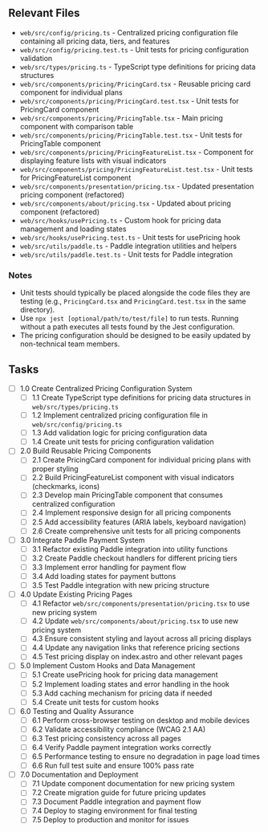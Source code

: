 ## Relevant Files

- `web/src/config/pricing.ts` - Centralized pricing configuration file containing all pricing data, tiers, and features
- `web/src/config/pricing.test.ts` - Unit tests for pricing configuration validation
- `web/src/types/pricing.ts` - TypeScript type definitions for pricing data structures
- `web/src/components/pricing/PricingCard.tsx` - Reusable pricing card component for individual plans
- `web/src/components/pricing/PricingCard.test.tsx` - Unit tests for PricingCard component
- `web/src/components/pricing/PricingTable.tsx` - Main pricing component with comparison table
- `web/src/components/pricing/PricingTable.test.tsx` - Unit tests for PricingTable component
- `web/src/components/pricing/PricingFeatureList.tsx` - Component for displaying feature lists with visual indicators
- `web/src/components/pricing/PricingFeatureList.test.tsx` - Unit tests for PricingFeatureList component
- `web/src/components/presentation/pricing.tsx` - Updated presentation pricing component (refactored)
- `web/src/components/about/pricing.tsx` - Updated about pricing component (refactored)
- `web/src/hooks/usePricing.ts` - Custom hook for pricing data management and loading states
- `web/src/hooks/usePricing.test.ts` - Unit tests for usePricing hook
- `web/src/utils/paddle.ts` - Paddle integration utilities and helpers
- `web/src/utils/paddle.test.ts` - Unit tests for Paddle integration

### Notes

- Unit tests should typically be placed alongside the code files they are testing (e.g., `PricingCard.tsx` and `PricingCard.test.tsx` in the same directory).
- Use `npx jest [optional/path/to/test/file]` to run tests. Running without a path executes all tests found by the Jest configuration.
- The pricing configuration should be designed to be easily updated by non-technical team members.

## Tasks

- [ ] 1.0 Create Centralized Pricing Configuration System
  - [ ] 1.1 Create TypeScript type definitions for pricing data structures in `web/src/types/pricing.ts`
  - [ ] 1.2 Implement centralized pricing configuration file in `web/src/config/pricing.ts`
  - [ ] 1.3 Add validation logic for pricing configuration data
  - [ ] 1.4 Create unit tests for pricing configuration validation

- [ ] 2.0 Build Reusable Pricing Components
  - [ ] 2.1 Create PricingCard component for individual pricing plans with proper styling
  - [ ] 2.2 Build PricingFeatureList component with visual indicators (checkmarks, icons)
  - [ ] 2.3 Develop main PricingTable component that consumes centralized configuration
  - [ ] 2.4 Implement responsive design for all pricing components
  - [ ] 2.5 Add accessibility features (ARIA labels, keyboard navigation)
  - [ ] 2.6 Create comprehensive unit tests for all pricing components

- [ ] 3.0 Integrate Paddle Payment System
  - [ ] 3.1 Refactor existing Paddle integration into utility functions
  - [ ] 3.2 Create Paddle checkout handlers for different pricing tiers
  - [ ] 3.3 Implement error handling for payment flow
  - [ ] 3.4 Add loading states for payment buttons
  - [ ] 3.5 Test Paddle integration with new pricing structure

- [ ] 4.0 Update Existing Pricing Pages
  - [ ] 4.1 Refactor `web/src/components/presentation/pricing.tsx` to use new pricing system
  - [ ] 4.2 Update `web/src/components/about/pricing.tsx` to use new pricing system
  - [ ] 4.3 Ensure consistent styling and layout across all pricing displays
  - [ ] 4.4 Update any navigation links that reference pricing sections
  - [ ] 4.5 Test pricing display on index.astro and other relevant pages

- [ ] 5.0 Implement Custom Hooks and Data Management
  - [ ] 5.1 Create usePricing hook for pricing data management
  - [ ] 5.2 Implement loading states and error handling in the hook
  - [ ] 5.3 Add caching mechanism for pricing data if needed
  - [ ] 5.4 Create unit tests for custom hooks

- [ ] 6.0 Testing and Quality Assurance
  - [ ] 6.1 Perform cross-browser testing on desktop and mobile devices
  - [ ] 6.2 Validate accessibility compliance (WCAG 2.1 AA)
  - [ ] 6.3 Test pricing consistency across all pages
  - [ ] 6.4 Verify Paddle payment integration works correctly
  - [ ] 6.5 Performance testing to ensure no degradation in page load times
  - [ ] 6.6 Run full test suite and ensure 100% pass rate

- [ ] 7.0 Documentation and Deployment
  - [ ] 7.1 Update component documentation for new pricing system
  - [ ] 7.2 Create migration guide for future pricing updates
  - [ ] 7.3 Document Paddle integration and payment flow
  - [ ] 7.4 Deploy to staging environment for final testing
  - [ ] 7.5 Deploy to production and monitor for issues